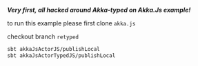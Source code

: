 
***Very first, all hacked around Akka-typed on Akka.Js example!***

to run this example please first clone `akka.js`

checkout branch `retyped`

```bash
sbt akkaJsActorJS/publishLocal
sbt akkaJsActorTypedJS/publishLocal
```
